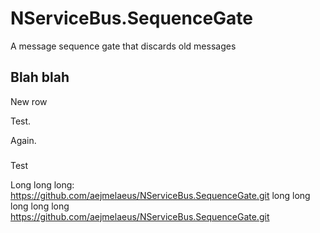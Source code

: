 # NServiceBus.SequenceGate
A message sequence gate that discards old messages

## Blah blah

New row

Test.

Again.

###

Test

Long long long: https://github.com/aejmelaeus/NServiceBus.SequenceGate.git long long long long long https://github.com/aejmelaeus/NServiceBus.SequenceGate.git

